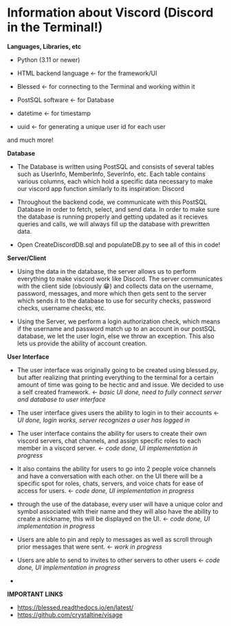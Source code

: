 # Information about Viscord (Discord in the Terminal!) 

**Languages, Libraries, etc** 

- Python (3.11 or newer)
  
- HTML backend language <- for the framework/UI
  
- Blessed <- for connecting to the Terminal and working within it
  
- PostSQL software <- for Database
  
- datetime <- for timestamp
  
- uuid <- for generating a unique user id for each user 

and much more! 

**Database**

  - The Database is written using PostSQL and consists of several tables such as UserInfo, MemberInfo, SeverInfo, etc. Each table contains various columns, each which hold a specific data necessary to make our viscord app function similarly to its inspiration: Discord 
  
  - Throughout the backend code, we communicate with this PostSQL Database in order to fetch, select, and send data. In order to make sure the database is running properly and getting updated as it recieves queries and calls, we will always fill up the database with prewritten data. 

  - Open CreateDiscordDB.sql and populateDB.py to see all of this in code!
  
**Server/Client**

  - Using the data in the database, the server allows us to perform everything to make viscord work like Discord. The server communicates with the client side (obviously 😁) and collects data on the username, password, messages, and more which then gets sent to the server which sends it to the database to use for security checks, password checks, username checks, etc.
    
  - Using the Server, we perform a login authorization check, which means if the username and password match up to an account in our postSQL database, we let the user login, else we throw an exception. This also lets us provide the ability of account creation.
    
**User Interface**

  - The user interface was originally going to be created using blessed.py, but after realizing that printing everything to the terminal for a certain amount of time was going to be hectic and and issue. We decided to use a self created framework. <- *basic UI done, need to fully connect server and database to user interface* 

  - The user interface gives users the ability to login in to their accounts <- *UI done, login works, server recognizes a user has logged in* 

  - The user interface contains the ability for users to create their own viscord servers, chat channels, and assign specific roles to each member in a viscord server. <- *code done, UI implementation in progress* 
    
  - It also contains the ability for users to go into 2 people voice channels and have a conversation with each other. on the UI there will be a specific spot for roles, chats, servers, and voice chats for ease of access for users. <- *code done, UI implementation in progress*

  - through the use of the database, every user will have a unique color and symbol associated with their name and they will also have the ability to create a nickname, this will be displayed on the UI. <- *code done, UI implementation in progress* 

  - Users are able to pin and reply to messages as well as scroll through prior messages that were sent. <- *work in progress* 

  - Users are able to send to invites to other servers to other users <- *code done, UI implementation in progress*
  - 
**IMPORTANT LINKS**
  - https://blessed.readthedocs.io/en/latest/
  - https://github.com/crystaltine/visage 
